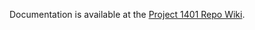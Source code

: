 Documentation is available at the [Project 1401 Repo Wiki](https://github.com/daveseah/project-1401/wiki). 